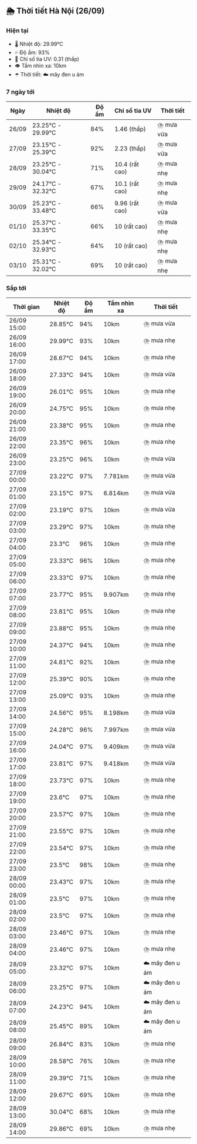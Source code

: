 ## 🌦️ Thời tiết Hà Nội (26/09)

### Hiện tại

- 🌡️ Nhiệt độ: 29.99℃
- 💦 Độ ẩm: 93%
- 🌟 Chỉ số tia UV: 0.31 (thấp)
- 👁️ Tầm nhìn xa: 10km
- ☂️ Thời tiết: ☁️ mây đen u ám

### 7 ngày tới

| Ngày | Nhiệt độ | Độ ẩm | Chỉ số tia UV | Thời tiết |
| --- | --- | --- | --- | --- |
| 26/09 | 23.25℃ - 29.99℃ | 84% | 1.46 (thấp) | ⛈️ mưa vừa |
| 27/09 | 23.15℃ - 25.39℃ | 92% | 2.23 (thấp) | ⛈️ mưa vừa |
| 28/09 | 23.25℃ - 30.04℃ | 71% | 10.4 (rất cao) | ⛈️ mưa nhẹ |
| 29/09 | 24.17℃ - 32.32℃ | 67% | 10.1 (rất cao) | ⛈️ mưa nhẹ |
| 30/09 | 25.23℃ - 33.48℃ | 66% | 9.96 (rất cao) | ⛈️ mưa vừa |
| 01/10 | 25.37℃ - 33.35℃ | 66% | 10 (rất cao) | ⛈️ mưa nhẹ |
| 02/10 | 25.34℃ - 32.93℃ | 64% | 10 (rất cao) | ⛈️ mưa nhẹ |
| 03/10 | 25.31℃ - 32.02℃ | 69% | 10 (rất cao) | ⛈️ mưa nhẹ |

### Sắp tới

| Thời gian | Nhiệt độ | Độ ẩm | Tầm nhìn xa | Thời tiết |
| --- | --- | --- | --- | --- |
| 26/09 15:00 | 28.85℃ | 94% | 10km | ⛈️ mưa vừa |
| 26/09 16:00 | 29.99℃ | 93% | 10km | ⛈️ mưa nhẹ |
| 26/09 17:00 | 28.67℃ | 94% | 10km | ⛈️ mưa nhẹ |
| 26/09 18:00 | 27.33℃ | 94% | 10km | ⛈️ mưa vừa |
| 26/09 19:00 | 26.01℃ | 95% | 10km | ⛈️ mưa nhẹ |
| 26/09 20:00 | 24.75℃ | 95% | 10km | ⛈️ mưa nhẹ |
| 26/09 21:00 | 23.38℃ | 95% | 10km | ⛈️ mưa nhẹ |
| 26/09 22:00 | 23.35℃ | 96% | 10km | ⛈️ mưa nhẹ |
| 26/09 23:00 | 23.25℃ | 96% | 10km | ⛈️ mưa vừa |
| 27/09 00:00 | 23.22℃ | 97% | 7.781km | ⛈️ mưa vừa |
| 27/09 01:00 | 23.15℃ | 97% | 6.814km | ⛈️ mưa vừa |
| 27/09 02:00 | 23.19℃ | 97% | 10km | ⛈️ mưa vừa |
| 27/09 03:00 | 23.29℃ | 97% | 10km | ⛈️ mưa nhẹ |
| 27/09 04:00 | 23.3℃ | 96% | 10km | ⛈️ mưa nhẹ |
| 27/09 05:00 | 23.33℃ | 96% | 10km | ⛈️ mưa nhẹ |
| 27/09 06:00 | 23.33℃ | 97% | 10km | ⛈️ mưa nhẹ |
| 27/09 07:00 | 23.77℃ | 95% | 9.907km | ⛈️ mưa nhẹ |
| 27/09 08:00 | 23.81℃ | 95% | 10km | ⛈️ mưa nhẹ |
| 27/09 09:00 | 23.88℃ | 95% | 10km | ⛈️ mưa nhẹ |
| 27/09 10:00 | 24.37℃ | 94% | 10km | ⛈️ mưa nhẹ |
| 27/09 11:00 | 24.81℃ | 92% | 10km | ⛈️ mưa nhẹ |
| 27/09 12:00 | 25.39℃ | 90% | 10km | ⛈️ mưa nhẹ |
| 27/09 13:00 | 25.09℃ | 93% | 10km | ⛈️ mưa nhẹ |
| 27/09 14:00 | 24.56℃ | 95% | 8.198km | ⛈️ mưa vừa |
| 27/09 15:00 | 24.28℃ | 96% | 7.997km | ⛈️ mưa vừa |
| 27/09 16:00 | 24.04℃ | 97% | 9.409km | ⛈️ mưa vừa |
| 27/09 17:00 | 23.81℃ | 97% | 9.418km | ⛈️ mưa vừa |
| 27/09 18:00 | 23.73℃ | 97% | 10km | ⛈️ mưa nhẹ |
| 27/09 19:00 | 23.6℃ | 97% | 10km | ⛈️ mưa nhẹ |
| 27/09 20:00 | 23.57℃ | 97% | 10km | ⛈️ mưa nhẹ |
| 27/09 21:00 | 23.55℃ | 97% | 10km | ⛈️ mưa nhẹ |
| 27/09 22:00 | 23.54℃ | 97% | 10km | ⛈️ mưa nhẹ |
| 27/09 23:00 | 23.5℃ | 98% | 10km | ⛈️ mưa nhẹ |
| 28/09 00:00 | 23.43℃ | 97% | 10km | ⛈️ mưa nhẹ |
| 28/09 01:00 | 23.5℃ | 97% | 10km | ⛈️ mưa nhẹ |
| 28/09 02:00 | 23.5℃ | 97% | 10km | ⛈️ mưa nhẹ |
| 28/09 03:00 | 23.46℃ | 97% | 10km | ⛈️ mưa nhẹ |
| 28/09 04:00 | 23.46℃ | 97% | 10km | ⛈️ mưa nhẹ |
| 28/09 05:00 | 23.32℃ | 97% | 10km | ☁️ mây đen u ám |
| 28/09 06:00 | 23.25℃ | 97% | 10km | ☁️ mây đen u ám |
| 28/09 07:00 | 24.23℃ | 94% | 10km | ☁️ mây đen u ám |
| 28/09 08:00 | 25.45℃ | 89% | 10km | ☁️ mây đen u ám |
| 28/09 09:00 | 26.84℃ | 83% | 10km | ⛈️ mưa nhẹ |
| 28/09 10:00 | 28.58℃ | 76% | 10km | ⛈️ mưa nhẹ |
| 28/09 11:00 | 29.39℃ | 71% | 10km | ⛈️ mưa nhẹ |
| 28/09 12:00 | 29.67℃ | 69% | 10km | ⛈️ mưa nhẹ |
| 28/09 13:00 | 30.04℃ | 68% | 10km | ⛈️ mưa nhẹ |
| 28/09 14:00 | 29.86℃ | 69% | 10km | ⛈️ mưa nhẹ |
